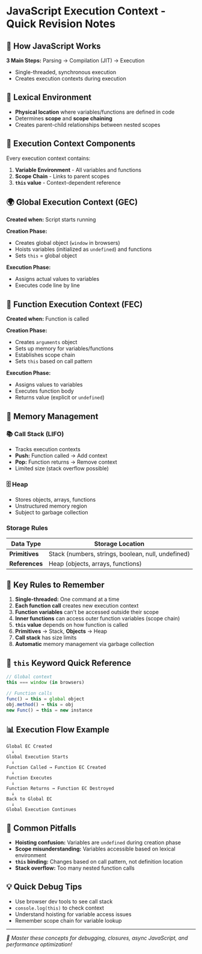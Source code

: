 # JavaScript Execution Context - Quick Revision Notes

## 🔄 How JavaScript Works
**3 Main Steps:** Parsing → Compilation (JIT) → Execution
- Single-threaded, synchronous execution
- Creates execution contexts during execution

## 📍 Lexical Environment
- **Physical location** where variables/functions are defined in code
- Determines **scope** and **scope chaining**
- Creates parent-child relationships between nested scopes

## 🧩 Execution Context Components
Every execution context contains:
1. **Variable Environment** - All variables and functions
2. **Scope Chain** - Links to parent scopes
3. **`this` value** - Context-dependent reference

## 🌍 Global Execution Context (GEC)
**Created when:** Script starts running

**Creation Phase:**
- Creates global object (`window` in browsers)
- Hoists variables (initialized as `undefined`) and functions
- Sets `this` = global object

**Execution Phase:**
- Assigns actual values to variables
- Executes code line by line

## 🔄 Function Execution Context (FEC)
**Created when:** Function is called

**Creation Phase:**
- Creates `arguments` object
- Sets up memory for variables/functions
- Establishes scope chain
- Sets `this` based on call pattern

**Execution Phase:**
- Assigns values to variables
- Executes function body
- Returns value (explicit or `undefined`)

## 💾 Memory Management

### 📚 Call Stack (LIFO)
- Tracks execution contexts
- **Push:** Function called → Add context
- **Pop:** Function returns → Remove context
- Limited size (stack overflow possible)

### 🗄 Heap
- Stores objects, arrays, functions
- Unstructured memory region
- Subject to garbage collection

### Storage Rules
| Data Type | Storage Location |
|-----------|------------------|
| **Primitives** | Stack (numbers, strings, boolean, null, undefined) |
| **References** | Heap (objects, arrays, functions) |

## 🔑 Key Rules to Remember

1. **Single-threaded:** One command at a time
2. **Each function call** creates new execution context
3. **Function variables** can't be accessed outside their scope
4. **Inner functions** can access outer function variables (scope chain)
5. **`this` value** depends on how function is called
6. **Primitives** → Stack, **Objects** → Heap
7. **Call stack** has size limits
8. **Automatic** memory management via garbage collection

## 🎯 `this` Keyword Quick Reference
```javascript
// Global context
this === window (in browsers)

// Function calls
func() → this = global object
obj.method() → this = obj
new Func() → this = new instance
```

## 📊 Execution Flow Example
```
Global EC Created
  ↓
Global Execution Starts
  ↓
Function Called → Function EC Created
  ↓
Function Executes
  ↓
Function Returns → Function EC Destroyed
  ↓
Back to Global EC
  ↓  
Global Execution Continues
```

## 🚨 Common Pitfalls
- **Hoisting confusion:** Variables are `undefined` during creation phase
- **Scope misunderstanding:** Variables accessible based on lexical environment
- **`this` binding:** Changes based on call pattern, not definition location
- **Stack overflow:** Too many nested function calls

## 💡 Quick Debug Tips
- Use browser dev tools to see call stack
- `console.log(this)` to check context
- Understand hoisting for variable access issues
- Remember scope chain for variable lookup

---
*🎯 Master these concepts for debugging, closures, async JavaScript, and performance optimization!*